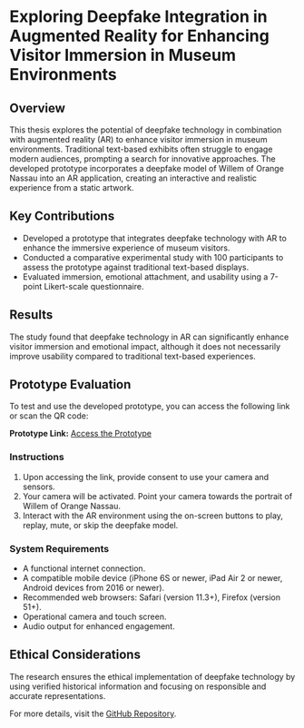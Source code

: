 # Exploring Deepfake Integration in Augmented Reality for Enhancing Visitor Immersion in Museum Environments

## Overview
This thesis explores the potential of deepfake technology in combination with augmented reality (AR) to enhance visitor immersion in museum environments. Traditional text-based exhibits often struggle to engage modern audiences, prompting a search for innovative approaches. The developed prototype incorporates a deepfake model of Willem of Orange Nassau into an AR application, creating an interactive and realistic experience from a static artwork.

## Key Contributions
- Developed a prototype that integrates deepfake technology with AR to enhance the immersive experience of museum visitors.
- Conducted a comparative experimental study with 100 participants to assess the prototype against traditional text-based displays.
- Evaluated immersion, emotional attachment, and usability using a 7-point Likert-scale questionnaire.

## Results
The study found that deepfake technology in AR can significantly enhance visitor immersion and emotional impact, although it does not necessarily improve usability compared to traditional text-based experiences.

## Prototype Evaluation
To test and use the developed prototype, you can access the following link or scan the QR code:

**Prototype Link:** [Access the Prototype](https://y2e76.zappar.io/5429005348798520342/2.1/)

### Instructions
1. Upon accessing the link, provide consent to use your camera and sensors.
2. Your camera will be activated. Point your camera towards the portrait of Willem of Orange Nassau.
3. Interact with the AR environment using the on-screen buttons to play, replay, mute, or skip the deepfake model.

### System Requirements
- A functional internet connection.
- A compatible mobile device (iPhone 6S or newer, iPad Air 2 or newer, Android devices from 2016 or newer).
- Recommended web browsers: Safari (version 11.3+), Firefox (version 51+).
- Operational camera and touch screen.
- Audio output for enhanced engagement.

## Ethical Considerations
The research ensures the ethical implementation of deepfake technology by using verified historical information and focusing on responsible and accurate representations.

For more details, visit the [GitHub Repository](https://github.com/bramsmal/Master-Thesis).
